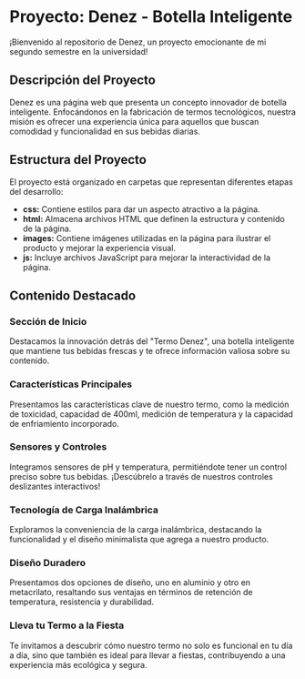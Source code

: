 # Proyecto: Denez - Botella Inteligente

¡Bienvenido al repositorio de Denez, un proyecto emocionante de mi segundo semestre en la universidad!

## Descripción del Proyecto

Denez es una página web que presenta un concepto innovador de botella inteligente. Enfocándonos en la fabricación de termos tecnológicos, nuestra misión es ofrecer una experiencia única para aquellos que buscan comodidad y funcionalidad en sus bebidas diarias.

## Estructura del Proyecto

El proyecto está organizado en carpetas que representan diferentes etapas del desarrollo:

- **css:** Contiene estilos para dar un aspecto atractivo a la página.
- **html:** Almacena archivos HTML que definen la estructura y contenido de la página.
- **images:** Contiene imágenes utilizadas en la página para ilustrar el producto y mejorar la experiencia visual.
- **js:** Incluye archivos JavaScript para mejorar la interactividad de la página.

## Contenido Destacado

### Sección de Inicio
Destacamos la innovación detrás del "Termo Denez", una botella inteligente que mantiene tus bebidas frescas y te ofrece información valiosa sobre su contenido.

### Características Principales
Presentamos las características clave de nuestro termo, como la medición de toxicidad, capacidad de 400ml, medición de temperatura y la capacidad de enfriamiento incorporado.

### Sensores y Controles
Integramos sensores de pH y temperatura, permitiéndote tener un control preciso sobre tus bebidas. ¡Descúbrelo a través de nuestros controles deslizantes interactivos!

### Tecnología de Carga Inalámbrica
Exploramos la conveniencia de la carga inalámbrica, destacando la funcionalidad y el diseño minimalista que agrega a nuestro producto.

### Diseño Duradero
Presentamos dos opciones de diseño, uno en aluminio y otro en metacrilato, resaltando sus ventajas en términos de retención de temperatura, resistencia y durabilidad.

### Lleva tu Termo a la Fiesta
Te invitamos a descubrir cómo nuestro termo no solo es funcional en tu día a día, sino que también es ideal para llevar a fiestas, contribuyendo a una experiencia más ecológica y segura.
